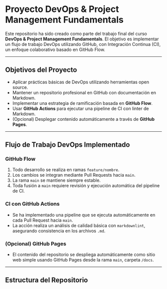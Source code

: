 
# Proyecto DevOps & Project Management Fundamentals

Este repositorio ha sido creado como parte del trabajo final del curso **DevOps & Project Management Fundamentals**. El objetivo es implementar un flujo de trabajo DevOps utilizando GitHub, con Integración Continua (CI), un enfoque colaborativo basado en GitHub Flow.

---

## Objetivos del Proyecto

- Aplicar prácticas básicas de DevOps utilizando herramientas open source.
- Mantener un repositorio profesional en GitHub con documentación en Markdown.
- Implementar una estrategia de ramificación basada en **GitHub Flow**.
- Usar **GitHub Actions** para ejecutar una pipeline de CI con linter de Markdown.
- (Opcional) Desplegar contenido automáticamente a través de **GitHub Pages**.

---

## Flujo de Trabajo DevOps Implementado

### GitHub Flow

1. Todo desarrollo se realiza en ramas `feature/nombre`.
2. Los cambios se integran mediante Pull Requests hacia `main`.
3. La rama `main` se mantiene siempre estable.
4. Toda fusión a `main` requiere revisión y ejecución automática del pipeline de CI.

### CI con GitHub Actions

- Se ha implementado una pipeline que se ejecuta automáticamente en cada Pull Request hacia `main`.
- La acción realiza un análisis de calidad básica con `markdownlint`, asegurando consistencia en los archivos `.md`.

### (Opcional) GitHub Pages

- El contenido del repositorio se despliega automáticamente como sitio web simple usando GitHub Pages desde la rama `main`, carpeta `/docs`.

---

## Estructura del Repositorio


